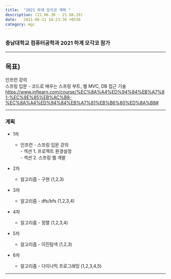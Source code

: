 ```yaml
---
title:  "2021 하계 모각코 계획 "
description: (21.06.30 - 21.08.19)
date:   2021-06-21 18:23:36 +0530
category: mgc
---
```

### 충남대학교 컴퓨터공학과 2021 하계 모각코 참가

---  

## 목표)
인프런 강의  
스프링 입문 - 코드로 배우는 스프링 부트, 웹 MVC, DB 접근 기술  
https://www.inflearn.com/course/%EC%8A%A4%ED%94%84%EB%A7%81-%EC%9E%85%EB%AC%B8-%EC%8A%A4%ED%94%84%EB%A7%81%EB%B6%80%ED%8A%B8#  

---  

### 계획

+ 1차
  - 인프런 - 스프링 입문 강의    
            - 섹션 1. 프로젝트 환경설정  
            - 섹션 2. 스프링 웹 개발 

+ 2차
  - 알고리즘 - 구현 (1,2,3)

+ 3차 
  - 알고리즘 - dfs/bfs (1,2,3,4)

+ 4차 
  - 알고리즘 - 정렬 (1,2,3,4)

+ 5차
  - 알고리즘 - 이진탐색 (1,2,3) 

+ 6차
  - 알고리즘 - 다이나믹 프로그래밍 (1,2,3,4,5)

      
---       
